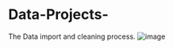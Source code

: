 # Data-Projects-

The Data import and cleaning process.
![image](https://github.com/user-attachments/assets/088b533c-b7f5-458f-ad0e-e212fc721a75)
